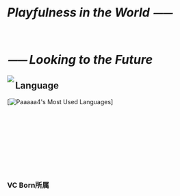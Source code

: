 # *Playfulness in the World ⏤⏤*  

<br>

# *⏤⏤ Looking to the Future*  

  <img align="left" src="https://github-readme-stats.vercel.app/api?username=Paaaaa4&count_private=true&show_icons=true" />

## Language

  [![Paaaaa4's Most Used Languages](https://github-readme-stats.vercel.app/api/top-langs/?username=Paaaaa4&layout=compact)]

  <br><br><br><br><br><br><br><br>  
  
  ### VC Born所属  
  


